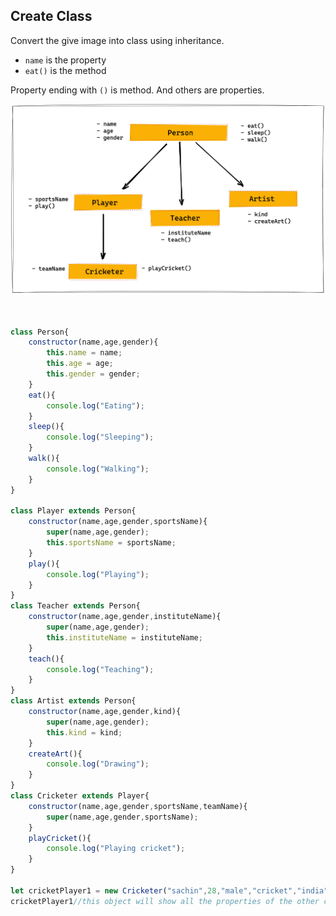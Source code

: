 ## Create Class

Convert the give image into class using inheritance.

- `name` is the property
- `eat()` is the method

Property ending with `()` is method. And others are properties.

![Inheritance](../assets/inheritance.png)

```js


class Person{
    constructor(name,age,gender){
        this.name = name;
        this.age = age;
        this.gender = gender;
    }
    eat(){
        console.log("Eating");
    }
    sleep(){
        console.log("Sleeping");
    }
    walk(){
        console.log("Walking");
    }
}

class Player extends Person{
    constructor(name,age,gender,sportsName){
        super(name,age,gender);
        this.sportsName = sportsName;
    }
    play(){
        console.log("Playing");
    }
}
class Teacher extends Person{
    constructor(name,age,gender,instituteName){
        super(name,age,gender);
        this.instituteName = instituteName;
    }
    teach(){
        console.log("Teaching");
    }
} 
class Artist extends Person{
    constructor(name,age,gender,kind){
        super(name,age,gender);
        this.kind = kind;
    }
    createArt(){
        console.log("Drawing");
    }
}
class Cricketer extends Player{
    constructor(name,age,gender,sportsName,teamName){
        super(name,age,gender,sportsName);
    }
    playCricket(){
        console.log("Playing cricket");
    }
}

let cricketPlayer1 = new Cricketer("sachin",28,"male","cricket","india");
cricketPlayer1//this object will show all the properties of the other classes from which we extended the this class, the methods will be going to their respective dunder proto.

```
